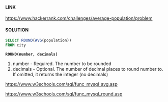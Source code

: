 #### LINK

https://www.hackerrank.com/challenges/average-population/problem

#### SOLUTION

```sql
SELECT ROUND(AVG(population))
FROM city
```

**`ROUND(number, decimals)`**

1. number - Required. The number to be rounded
2. decimals -	Optional. The number of decimal places to round number to. If omitted, it returns the integer (no decimals)

https://www.w3schools.com/sql/func_mysql_avg.asp

https://www.w3schools.com/sql/func_mysql_round.asp